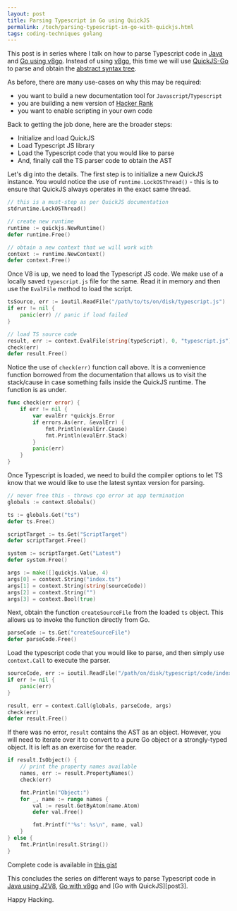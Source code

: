 ```yaml
---
layout: post
title: Parsing Typescript in Go using QuickJS
permalink: /tech/parsing-typescript-in-go-with-quickjs.html
tags: coding-techniques golang
---
```


This post is in series where I talk on how to parse Typescript code in [Java][post1]
and [Go using v8go][post2]. Instead of using [v8go][v8go], this time we will use
[QuickJS-Go][quickjs-go] to parse and obtain the [abstract syntax tree][ast].

As before, there are many use-cases on why this may be required: 
* you want to build a new documentation tool for `Javascript`/`Typescript`
* you are building a new version of [Hacker Rank][hackerrank]
* you want to enable scripting in your own code

Back to getting the job done, here are the broader steps:
* Initialize and load QuickJS
* Load Typescript JS library
* Load the Typescript code that you would like to parse
* And, finally call the TS parser code to obtain the AST

Let's dig into the details. The first step is to initialize a new 
QuickJS instance. You would notice the use of `runtime.LockOSThread()` - 
this is to ensure that QuickJS always operates in the exact same thread.

```go
// this is a must-step as per QuickJS documentation
stdruntime.LockOSThread()

// create new runtime
runtime := quickjs.NewRuntime()
defer runtime.Free()

// obtain a new context that we will work with
context := runtime.NewContext()
defer context.Free()
```

Once V8 is up, we need to load the Typescript JS code. We make use of a locally
saved `typescript.js` file for the same. Read it in memory and then use the `EvalFile`
method to load the script.

```go
tsSource, err := ioutil.ReadFile("/path/to/ts/on/disk/typescript.js")
if err != nil {
    panic(err) // panic if load failed
}

// load TS source code
result, err := context.EvalFile(string(typeScript), 0, "typescript.js")
check(err)
defer result.Free()
```

Notice the use of `check(err)` function call above. It is a convenience function
borrowed from the documentation that allows us to visit the stack/cause in case
something fails inside the QuickJS runtime. The function is as under.

```go
func check(err error) {
	if err != nil {
		var evalErr *quickjs.Error
		if errors.As(err, &evalErr) {
			fmt.Println(evalErr.Cause)
			fmt.Println(evalErr.Stack)
		}
		panic(err)
	}
}
```

Once Typescript is loaded, we need to build the compiler options to let TS know that
we would like to use the latest syntax version for parsing.

```go
// never free this - throws cgo error at app termination
globals := context.Globals()

ts := globals.Get("ts")
defer ts.Free()

scriptTarget := ts.Get("ScriptTarget")
defer scriptTarget.Free()

system := scriptTarget.Get("Latest")
defer system.Free()

args := make([]quickjs.Value, 4)
args[0] = context.String("index.ts")
args[1] = context.String(string(sourceCode))
args[2] = context.String("")
args[3] = context.Bool(true)
```

Next, obtain the function `createSourceFile` from the loaded `ts` object. This allows
us to invoke the function directly from Go.

```go
parseCode := ts.Get("createSourceFile")
defer parseCode.Free()
```

Load the typescript code that you would like to parse, and then simply use
`context.Call` to execute the parser.

```go
sourceCode, err := ioutil.ReadFile("/path/on/disk/typescript/code/index.ts")
if err != nil {
    panic(err)
}

result, err = context.Call(globals, parseCode, args)
check(err)
defer result.Free()
```

If there was no error, `result` contains the AST as an object. However, you will need 
to iterate over it to convert to a pure Go object or a strongly-typed object. It is left as
an exercise for the reader.

```go
if result.IsObject() {
    // print the property names available
    names, err := result.PropertyNames()
    check(err)

    fmt.Println("Object:")
    for _, name := range names {
        val := result.GetByAtom(name.Atom)
        defer val.Free()

        fmt.Printf("'%s': %s\n", name, val)
    }
} else {
    fmt.Println(result.String())
}
```

Complete code is available in [this gist](https://gist.github.com/sangupta/f08af23ce6816f7fad6ac88a267a1a6f)

This concludes the series on different ways to parse Typescript code in [Java using J2V8][post1], 
[Go with v8go][post2] and [Go with QuickJS][post3].

Happy Hacking.

[post1]: https://sangupta.com/tech/parsing-typescript-in-java.html
[post2]: https://sangupta.com/tech/parsing-typescript-in-go-with-v8go.html
[tslang]: https://www.typescriptlang.org/
[eclipse-v8]: https://github.com/eclipsesource/J2V8
[ast]: https://en.wikipedia.org/wiki/Abstract_syntax_tree
[golang]: https://go.dev
[v8go]: https://github.com/rogchap/v8go
[quickjs-go]: github.com/quickjs-go/quickjs-go
[quickjs]: https://bellard.org/quickjs/
[hackerrank]: https://www.hackerrank.com/

